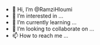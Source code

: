 - 👋 Hi, I’m @RamziHloumi
- 👀 I’m interested in ...
- 🌱 I’m currently learning ...
- 💞️ I’m looking to collaborate on ...
- 📫 How to reach me ...

<!---
RamziHloumi/RamziHloumi is a ✨ special ✨ repository because its `README.md` (this file) appears on your GitHub profile.
You can click the Preview link to take a look at your changes.
--->
